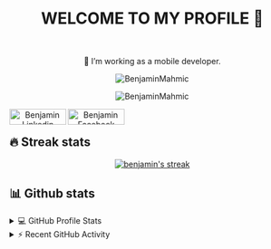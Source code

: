 <h1 ![158561373-fb5ea325-2449-4f25-9619-a30dec5170ba](https://user-images.githubusercontent.com/78031951/170569691-1f0d5b09-3add-4f1a-83a3-ccebb28a8788.png)
align="center"><b>WELCOME TO MY PROFILE 👋</b></h1>

<br/>

<p align="center">
 🔭 I’m working as a mobile developer.
</p>

<p align="center"> <img src="https://komarev.com/ghpvc/?username=BenjaminMahmic&label=Views&color=green&style=social" alt="BenjaminMahmic" /> </p>
<p align="center"> <img src="https://img.shields.io/github/followers/BenjaminMahmic?style=social" alt="BenjaminMahmic" /> </p>




<p align="center">
 </a>
<a href="https://www.linkedin.com/in/benjamin97mahmic">
  <img align="left" alt="Benjamin Linkedin" width="100px" height="28px" src="https://img.shields.io/badge/LinkedIn-0077B5?style=for-the-badge&logo=linkedin&logoColor=white" />
</a>
<a href="https://www.facebook.com/benjamin97mahmic/">
  <img align="left" alt="Benjamin Facebook" width="100px" height="28px" src="https://img.shields.io/badge/Facebook-1DA1F2?style=for-the-badge&logo=facebook&logoColor=white&color=blue" />
</a>
</p>

<br/>

## 🔥 Streak stats

<p align="center">
  <a href="https://github.com/BenjaminMahmic">
    <img title="🔥 Get streak stats for your profile at git.io/streak-stats" alt="benjamin's streak" src="https://github-readme-streak-stats.herokuapp.com/?user=BenjaminMahmic&theme=monokai-metallian&hide_border=true"/>
  </a>
</p>

## 📊 Github stats

<details> 
  <summary>💻 GitHub Profile Stats</summary>
  <br/>
    <a href="https://github.com/BenjaminMahmic/"><img alt="samih's Github Stats" src="https://denvercoder1-github-readme-stats.vercel.app/api/?username=BenjaminMahmic&show_icons=true&count_private=true&theme=react&hide_border=true&bg_color=1F222E&title_color=F85D7F&icon_color=F8D866" height="192px"/></a>
  <a href="https://github.com/BenjaminMahmic"><img alt="DenverCoder1's Top Languages" src="https://github-readme-stats.vercel.app/api/top-langs/?username=BenjaminMahmic&langs_count=8&layout=compact&theme=react&hide_border=true&bg_color=1F222E&title_color=F85D7F&icon_color=F8D866&hide=Jupyter%20Notebook" height="192px"/></a>
  <br/>
</details>


<details>
  <summary>⚡ Recent GitHub Activity</summary>
  <br/>
  
<!-- https://github.com/BenjaminMahmic/github-readme-activity-graph -->
<a href="https://github.com/BenjaminMahmic"><img alt="DenverCoder1's Activity Graph" src="https://denvercoder1-activity-graph.herokuapp.com/graph/?username=BenjaminMahmic&bg_color=1F222E&color=F8D866&line=F85D7F&point=FFFFFF&hide_border=true" /></a>
  </details>

<br/>
